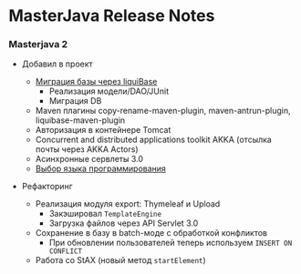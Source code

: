 # MasterJava Release Notes

### Masterjava 2

- Добавил в проект
    - [Миграция базы через liquiBase](http://www.liquibase.org/quickstart.html)
        - Реализация модели/DAO/JUnit
        - Миграция DB
    - Maven плагины copy-rename-maven-plugin, maven-antrun-plugin, liquibase-maven-plugin
    - Авторизация в контейнере Tomcat
    - Concurrent and distributed applications toolkit AKKA (отсылка почты через AKKA Actors)
    - Асинхронные сервлеты 3.0
    - [Выбор языка программирования](https://drive.google.com/file/d/0B9Ye2auQ_NsFZUVNakNxeUtGeFE)

- Pефакторинг
    - Реализация модуля export: Thymeleaf и Upload
        - Закэшировал `TemplateEngine`
        - Загрузка файлов через API Servlet 3.0
    - Сохранение в базу в batch-моде с обработкой конфликтов
        - При обновлении пользователей теперь используем `INSERT ON CONFLICT`
    - Работа со StAX (новый метод `startElement`)
